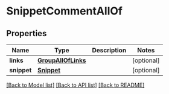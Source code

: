 # SnippetCommentAllOf

## Properties
Name | Type | Description | Notes
------------ | ------------- | ------------- | -------------
**links** | [**GroupAllOfLinks**](GroupAllOfLinks.md) |  | [optional] 
**snippet** | [**Snippet**](Snippet.md) |  | [optional] 

[[Back to Model list]](../README.md#documentation-for-models) [[Back to API list]](../README.md#documentation-for-api-endpoints) [[Back to README]](../README.md)


